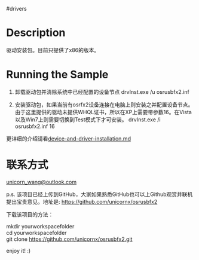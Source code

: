 #drivers

# Description

驱动安装包。目前只提供了x86的版本。

# Running the Sample

1) 卸载驱动包并清除系统中已经配置的设备节点
drvInst.exe /u osrusbfx2.inf

2) 安装驱动包，如果当前有osrfx2设备连接在电脑上则安装之并配置设备节点。由于这里提供的驱动未提供WHQL证书，所以在XP上需要带参数16。在Vista以及Win7上则需要切换到Test模式下才可安装。
drvInst.exe /i osrusbfx2.inf 16

更详细的介绍请看[device-and-driver-installation.md](../drvinst/device-and-driver-installation.md)

# 联系方式
unicorn_wang@outlook.com

p.s. 该项目已经上传到GitHub，大家如果熟悉GitHub也可以上Github观赏并联机提出宝贵意见。地址是: https://github.com/unicornx/osrusbfx2

下载该项目的方法：

mkdir yourworkspacefolder  
cd yourworkspacefolder  
git clone https://github.com/unicornx/osrusbfx2.git

enjoy it! :)

    
      


